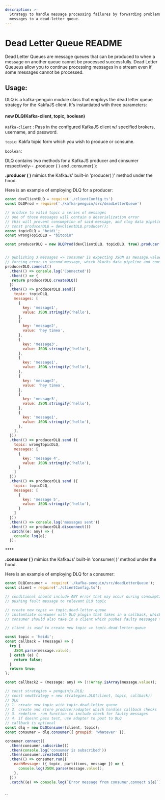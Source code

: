```yaml
---
description: >-
  Strategy to handle message processing failures by forwarding problematic
  messages to a dead-letter queue.
---
```


# Dead Letter Queue README

Dead Letter Queues are message queues that can be produced to when a message on another queue cannot be processed successfully. Dead Letter Queueus allow you to continue processing messages in a stream even if some messages cannot be processed. 

## Usage:

DLQ is a kafka-penguin module class that employs the dead letter queue strategy for the KakfaJS client. It's instantiated with three parameters:

#### new DLQ\(Kafka-client, topic, boolean\)

`Kafka-client` : Pass in the configured KafkaJS client w/ specified brokers, username, and password.

`topic`: Kakfa topic form which you wish to produce or consume.

`boolean`:  

DLQ contains two methods for a KafkaJS producer and consumer respectively-- .producer \( \) and .consumer\( \):

**.producer \(  \)** mimics the KafkaJs' built-in 'producer\( \)' method under the hood.

  Here is an example of employing DLQ for a producer: 

```javascript
const devClientDLQ = require('./clientConfig.ts')
const DLQProd = require('./kafka-penguin/src/deadLetterQueue')

// produce to valid topic a series of messages
// one of those messages will contain a deserialization error
// this will prevent consumption of said message, and clog data pipeline... hopefullyc
// const producerDLQ = devClientDLQ.producer();
const topicDLQ = 'heidi';
const wrongTopicDLQ = "bitcoin"

const producerDLQ = new DLQProd(devClientDLQ, topicDLQ, true).producer();


// publishing 3 messages => consumer is expecting JSON as message.value
// forcing error in second message, which blocks data pipeline and consumption of subsequent message
producerDLQ.connect()
  .then(() => console.log('Connected'))
  .then(() => {
   return producerDLQ.createDLQ()
  })
  .then(() => producerDLQ.send({
    topic: topicDLQ,
    messages: [
      {
        key: 'message1',
        value: JSON.stringify('hello'),
      },
      {
        key: 'message2',
        value: 'hey timeo',
      },
      {
        key: 'message3',
        value: JSON.stringify('hello'),
      },
      {
        key: 'message1',
        value: JSON.stringify('hello'),
      },
      {
        key: 'message2',
        value: 'hey timeo',
      },
      {
        key: 'message3',
        value: JSON.stringify('hello'),
      },
      {
        key: 'message1',
        value: JSON.stringify('hello'),
      },
    ],
  }))
  .then(() => producerDLQ.send ({
    topic: wrongTopicDLQ,
    messages: [
      {
        key: 'message 4',
        value: JSON.stringify('hello'),
      }
    ]
  }))
  .then(() => producerDLQ.send ({
    topic: topicDLQ,
    messages: [
      {
        key: 'message 5',
        value: JSON.stringify('hello'),
      }
    ]
  })) 
  .then(() => console.log('messages sent'))
  .then(() => producerDLQ.disconnect())
  .catch((e: any) => {
    console.log(e);
  });


```

\*\*\*\*

**.consumer \(  \)** mimics the KafkaJs' built-in 'consumer\( \)' method under the hood.

Here is an example of employing DLQ for a consumer: 

```javascript
const DLQConsumer =  require('./kafka-penguin/src/deadLetterQueue');
const client = require('./clientConfig.ts');

// conditional should include ANY error that may occur during consumption
// pushing fault message to relevant DLQ topic

// create new topic => topic.dead-letter-queue
// instantiate consumer with DLQ plugin that takes in a callback, which is a filter for messages
// consumer should also take in a client which pushes faulty messages to DLQ topic

// client is used to create new topic => topic.dead-letter-queue

const topic = 'heidi';
const callback = (message) => {
  try {
    JSON.parse(message.value);
  } catch (e) {
    return false;
  }
  return true;
};

const callback2 = (message: any) => (!!Array.isArray(message.value));

// const strategies = penguinjs.DLQ;
// const newStrategy = new strategies.DLQ(client, topic, callback);
// DLQ
// 1. create new topic with topic.dead-letter-queue
// 2. create and store producer/adapter which handles callback checks
// 3. redefine .run function to include check for faulty messages
// 4. if doesnt pass test, use adapter to post to DLQ
// callback is optional
const dlq = new DLQConsumer(client, topic);
const consumer = dlq.consumer({ groupId: 'whatever' });

consumer.connect()
  .then(consumer.subscribe())
  .then(console.log('consumer is subscribed'))
  .then(consumer.createDLQ())
  .then(() => consumer.run({
    eachMessage: ({ topic, partitions, message }) => {
      console.log(JSON.parse(message.value));
    },
  }))
  .catch((e) => console.log(`Error message from consumer.connect ${e}`));



```



\`\`




